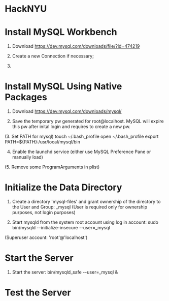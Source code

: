 # HackNYU

# Install MySQL Workbench
1. Download https://dev.mysql.com/downloads/file/?id=474219

2. Create a new Connection if necessary;

3. 
# Install MySQL Using Native Packages
1. Download https://dev.mysql.com/downloads/mysql/

2. Save the temporary pw generated for root@localhost. MySQL will expire this pw after inital login and requires to create a new pw.

(3. Set PATH for mysql)
touch ~/.bash_profile
open ~/.bash_profile
export PATH=${PATH}:/usr/local/mysql/bin

4. Enable the launchd service (either use MySQL Preference Pane or manually load)

(5. Remove some ProgramArguments in plist)

# Initialize the Data Directory
1. Create a directory 'mysql-files' and grant ownership of the directory to the User and Group: _mysql
(User is required only for ownership purposes, not login purposes)

2. Start mysqld from the system root account using log in account: sudo bin/mysqld --initialize-insecure --user=_mysql

(Superuser account: 'root'@'localhost')

# Start the Server
1. Start the server: bin/mysqld_safe --user=_mysql &

# Test the Server
